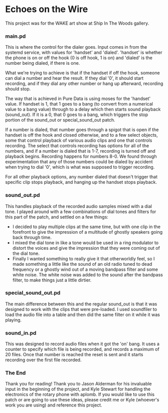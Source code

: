 # Echoes on the Wire

This project was for the WAKE art show at Ship In The Woods gallery. 

### main.pd

This is where the control for the dialer goes. Input comes in from the systemd service, with values for 'handset' and 'dialed'. 'handset' is whether the phone is on or off the hook (0 is off hook, 1 is on) and 'dialed' is the number being dialed, if there is one. 

What we're trying to achieve is that if the handset if off the hook, someone can dial a number and hear the result. If they dial '0', it should start recording, and if they dial any other number or hang up afterward, recording should stop. 

The way that is achieved in Pure Data is using moses for the 'handset' value. If handset is 1, that 1 goes to a bang (to convert from a numerical value to a bang value) through to a delay which then starts sound playback (sound_out). If it is a 0, that 0 goes to a bang, which triggers the stop portion of the sound_out or special_sound_out patch. 

If a number is dialed, that number goes through a spigot that is open if the handset is off the hook and closed otherwise, and to a few select objects, some that control playback of various audio clips and one that controls recording. The select that controls recording has options for all of the numbers, and if a number is dialed that is 1-7, recording is turned off and playback begins. Recording happens for numbers 8-0. We found through experimentation that any of those numbers could be dialed by accident when trying to dial '0', which is what was supposed to trigger recording. 

For all other playback options, any number dialed that doesn't trigger that specific clip stops playback, and hanging up the handset stops playback. 

### sound_out.pd

This handles playback of the recorded audio samples mixed with a dial tone. I played around with a few combinations of dial tones and filters for this part of the patch, and settled on a few things: 

* I decided to play multiple clips at the same time, but with one clip in the forefront to give the impression of a multitude of ghostly speakers going back through time. 
* I mixed the dial tone in like a tone would be used in a ring modulator to distort the voices and give the impression that they were coming out of the dial tone. 
* Finally I wanted something to really give it that otherworldly feel, so I made something a little like the sound of an old radio tuned to dead frequency or a ghostly wind out of a moving bandpass filter and some white noise. The white noise was added to the sound after the bandpass filter, to make things just a little dirtier. 

### special_sound_out.pd

The main difference between this and the regular sound_out is that it was designed to work with the clips that were pre-loaded. I used soundfiler to load the audio file into a table and then did the same filter on it while it was playing.

### sound_in.pd
This was designed to record audio files when it got the 'on' bang. It uses a counter to specify which file is being recorded, and records a maximum of 20 files. Once that number is reached the reset is sent and it starts recording over the first file recorded.

### The End
Thank you for reading! Thank you to Jason Alderman for his invaluable input in the beginning of the project, and Kyle Stewart for handling the electronics of the rotary phone with aplomb. If you would like to use this patch or are going to use these ideas, please credit me or Kyle (whoever's work you are using) and reference this project.
